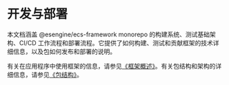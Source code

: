 # 开发与部署

本文档涵盖 @esengine/ecs-framework monorepo 的构建系统、测试基础架构、CI/CD 工作流程和部署流程。它提供了如何构建、测试和贡献框架的技术详细信息，以及包如何发布和部署的说明。

有关在应用程序中使用框架的信息，请参见[《框架概述》](01-overview.md)。有关包结构和架构的详细信息，请参见[《包结构》](06-package-structure.md)。